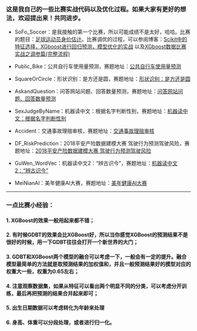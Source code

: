 ### 这是我自己的一些比赛实战代码以及优化过程。如果大家有更好的想法，欢迎提出来！共同进步。

- SoFo_Soccer：是我接触的第一个比赛，所以可能成绩不是太好，哈哈。比赛的题目：[足球运动员身价估计](http://sofasofa.io/competition.php?id=7)。比赛调优的过程，可以参阅博客：[Scikit中的特征选择，XGboost进行回归预测，模型优化的实战](https://blog.csdn.net/sinat_35512245/article/details/79668363)
以及[XGboost数据比赛实战之调参篇(完整流程)](https://blog.csdn.net/sinat_35512245/article/details/79700029)


- Public_Bike：公共自行车使用量预测，赛题地址：[公共自行车使用量预测](http://sofasofa.io/competition.php?id=1)

- SquareOrCircle：形状识别：是方还是圆，赛题地址：[形状识别：是方还是圆](http://sofasofa.io/competition.php?id=6)

- AskandQuestion：问答网站问题、回答数量预测，赛题地址：[问答网站问题、回答数量预测](http://sofasofa.io/competition.php?id=4)

- SexJudgeByName：机器读中文：根据名字判断性别，赛题地址：[机器读中文：根据名字判断性别](http://sofasofa.io/competition.php?id=3)

- Accident：交通事故理赔审核，赛题地址：[交通事故理赔审核](http://sofasofa.io/competition.php?id=2)

- DF_RiskPrediction：2018平安产险数据建模大赛 驾驶行为预测驾驶风险，赛题地址：[2018平安产险数据建模大赛 驾驶行为预测驾驶风险](http://www.datafountain.cn/projects/pingan/)

- GuWen_WordVec：机器读中文2：“辨古识今”，赛题地址：[机器读中文2：“辨古识今”](http://sofasofa.io/competition.php?id=5)

- MeiNianAI：美年健康AI大赛，赛题地址：[美年健康AI大赛](https://tianchi.aliyun.com/competition/introduction.htm?spm=5176.100150.711.7.50362009etFcQf&raceId=231654)

----------

### 一点比赛小经验：

#### 1. XGBoost的效果一般用起来都不错；

#### 2. 有时候GDBT的效果会比XGBoost好，所以当你感觉XGBoost的预测结果不是很好的时候，用一下GDBT往往会打开一个新世界的大门；

#### 3. GDBT和XGBoost两个模型的融合可以考虑一下，一般会有一定的提升。融合模型最简单的方法就是取预测结果的加权值和，并且一般预测结果好的模型对应的权重大一些，权重为0.65左右；

#### 4. 注意观察数据集，如果从特征可以看出两个明显不同的分类，可以考虑分开训练，最后再把预测的结果合并起来即可；

#### 5. 出生日期数据可以考虑转化为年龄来处理

#### 6. 身高、体重可以分段处理，或者进行归一化。
